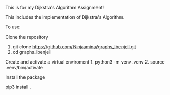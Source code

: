 This is for my Dijkstra's Algorithm Assignment!

This includes the implementation of Dijkstra's Algorithm.

To use:

Clone the repository

   1.  git clone https://github.com/Ninjaamina/graphs_lbenjell.git
   2.  cd graphs_lbenjell

Create and activate a virtual enviroment
    1. python3 -m venv .venv
    2. source .venv/bin/activate 

Install the package

pip3 install . 